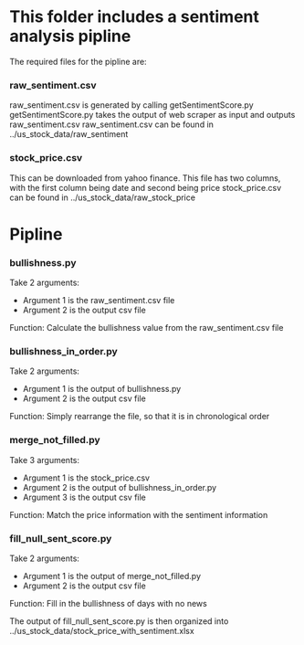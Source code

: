 # This folder includes a sentiment analysis pipline

The required files for the pipline are:
### raw_sentiment.csv
raw_sentiment.csv is generated by calling getSentimentScore.py
getSentimentScore.py takes the output of web scraper as input and outputs raw_sentiment.csv
raw_sentiment.csv can be found in ../us_stock_data/raw_sentiment

### stock_price.csv
This can be downloaded from yahoo finance. This file has two columns, with the first column being date and second being price
stock_price.csv can be found in ../us_stock_data/raw_stock_price

# Pipline

### bullishness.py 
Take 2 arguments:
- Argument 1 is the raw_sentiment.csv file
- Argument 2 is the output csv file

Function: Calculate the bullishness value from the raw_sentiment.csv file

### bullishness_in_order.py
Take 2 arguments:
- Argument 1 is the output of bullishness.py
- Argument 2 is the output csv file

Function: Simply rearrange the file, so that it is in chronological order

### merge_not_filled.py
Take 3 arguments:
- Argument 1 is the stock_price.csv
- Argument 2 is the output of bullishness_in_order.py
- Argument 3 is the output csv file

Function: Match the price information with the sentiment information

### fill_null_sent_score.py
Take 2 arguments:
- Argument 1 is the output of merge_not_filled.py
- Argument 2 is the output csv file

Function: Fill in the bullishness of days with no news

The output of fill_null_sent_score.py is then organized into ../us_stock_data/stock_price_with_sentiment.xlsx
